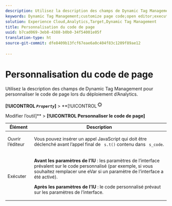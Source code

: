 ```yaml
---
description: Utilisez la description des champs de Dynamic Tag Management pour personnaliser le code de page lors du déploiement d’Analytics.
keywords: Dynamic Tag Management;customize page code;open editor;execute
solution: Experience Cloud,Analytics,Target,Dynamic Tag Management
title: Personnalisation du code de page
uuid: b7cad069-3eb8-4388-b0b0-34f54001e05f
translation-type: ht
source-git-commit: dfe8409b13fcf67eae6a0c404f83c1209f89ae12

---
```



# Personnalisation du code de page

Utilisez la description des champs de Dynamic Tag Management pour personnaliser le code de page lors du déploiement d’Analytics.

**[!UICONTROL *`Property`*]** > **[!UICONTROL![](assets/settings_gear.png)

Modifier l’outil]** > **[!UICONTROL Personnaliser le code de page]**

<table id="table_A4676A5FEE814DF9A05DA0E56F8B4C6D"> 
 <thead> 
  <tr> 
   <th colname="col1" class="entry"> Élément </th> 
   <th colname="col2" class="entry"> Description </th> 
  </tr> 
 </thead>
 <tbody> 
  <tr> 
   <td colname="col1"> <p>Ouvrir l’éditeur </p> </td> 
   <td colname="col2"> <p>Vous pouvez insérer un appel JavaScript qui doit être déclenché avant l’appel final de <code> s.t()</code> contenu dans <code> s_code</code>. </p> </td> 
  </tr> 
  <tr> 
   <td colname="col1"> <p>Exécuter </p> </td> 
   <td colname="col2"> <p> <b>Avant les paramètres de l’IU</b> : les paramètres de l’interface prévalent sur le code personnalisé (par exemple, si vous souhaitez remplacer une eVar si un paramètre de l’interface a été activé). </p> <p> <b>Après les paramètres de l’IU</b> : le code personnalisé prévaut sur les paramètres de l’interface. </p> </td> 
  </tr> 
 </tbody> 
</table>


